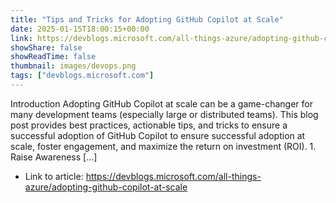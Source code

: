 ```yaml
---
title: "Tips and Tricks for Adopting GitHub Copilot at Scale"
date: 2025-01-15T18:00:15+00:00
link: https://devblogs.microsoft.com/all-things-azure/adopting-github-copilot-at-scale
showShare: false
showReadTime: false
thumbnail: images/devops.png
tags: ["devblogs.microsoft.com"]
---
```

Introduction​ Adopting GitHub Copilot at scale can be a game-changer for many development teams (especially large or distributed teams). This blog post provides best practices, actionable tips, and tricks to ensure a successful adoption of GitHub Copilot to ensure successful adoption at scale, foster engagement, and maximize the return on investment (ROI). 1. Raise Awareness […]

- Link to article: https://devblogs.microsoft.com/all-things-azure/adopting-github-copilot-at-scale